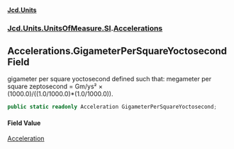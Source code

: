 #### [Jcd.Units](index.md 'index')
### [Jcd.Units.UnitsOfMeasure.SI](Jcd.Units.UnitsOfMeasure.SI.md 'Jcd.Units.UnitsOfMeasure.SI').[Accelerations](Accelerations.md 'Jcd.Units.UnitsOfMeasure.SI.Accelerations')

## Accelerations.GigameterPerSquareYoctosecond Field

gigameter per square yoctosecond defined such that: megameter per square zeptosecond = Gm/ys² ×  
(1000.0)/((1.0/1000.0)*(1.0/1000.0)).

```csharp
public static readonly Acceleration GigameterPerSquareYoctosecond;
```

#### Field Value
[Acceleration](Acceleration.md 'Jcd.Units.UnitTypes.Acceleration')